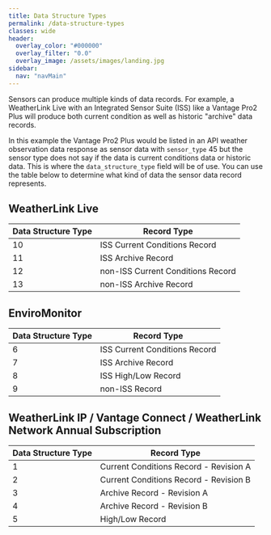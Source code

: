 ```yaml
---
title: Data Structure Types
permalink: /data-structure-types
classes: wide
header:
  overlay_color: "#000000"
  overlay_filter: "0.0"
  overlay_image: /assets/images/landing.jpg
sidebar:
  nav: "navMain"
---
```


Sensors can produce multiple kinds of data records. For example, a WeatherLink Live with an Integrated Sensor Suite (ISS) like a Vantage Pro2 Plus will produce both current condition as well as historic "archive" data records.

In this example the Vantage Pro2 Plus would be listed in an API weather observation data response as sensor data with `sensor_type` 45 but the sensor type does not say if the data is current conditions data or historic data. This is where the `data_structure_type` field will be of use. You can use the table below to determine what kind of data the sensor data record represents.

## WeatherLink Live

Data Structure Type|Record Type
-|-
10|ISS Current Conditions Record
11|ISS Archive Record
12|non-ISS Current Conditions Record
13|non-ISS Archive Record

## EnviroMonitor

Data Structure Type|Record Type
-|-
6|ISS Current Conditions Record
7|ISS Archive Record
8|ISS High/Low Record
9|non-ISS Record

## WeatherLink IP / Vantage Connect / WeatherLink Network Annual Subscription

Data Structure Type|Record Type
-|-
1|Current Conditions Record - Revision A
2|Current Conditions Record - Revision B
3|Archive Record - Revision A
4|Archive Record - Revision B
5|High/Low Record

